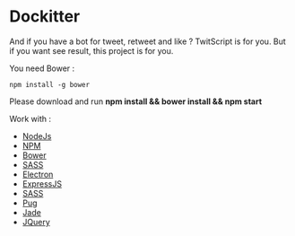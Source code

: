 # Dockitter
And if you have a bot for tweet, retweet and like ? TwitScript is for you. But if you want see result, this project is for you.

You need Bower :

    npm install -g bower

Please download and run **npm install && bower install && npm start**

Work with :

* [NodeJs](https://nodejs.org/en/)
* [NPM](https://www.npmjs.com/)
* [Bower](http://bower.io/)
* [SASS](http://sass-lang.com/)
* [Electron](http://electron.atom.io/)
* [ExpressJS](http://expressjs.com/fr/)
* [SASS](http://sass-lang.com/)
* [Pug](https://github.com/pugjs/pug)
* [Jade](https://github.com/jadejs/jade)
* [JQuery](https://jquery.com/)
